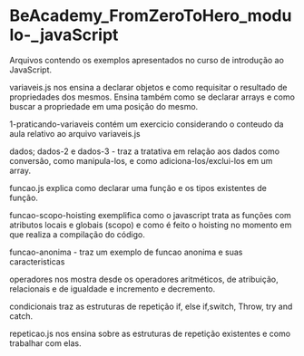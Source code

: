 # BeAcademy_FromZeroToHero_modulo-_javaScript

Arquivos contendo os exemplos apresentados no curso de introdução ao JavaScript.

variaveis.js nos ensina a declarar objetos e como requisitar o resultado de propriedades dos mesmos. Ensina também como se declarar arrays e como buscar a propriedade em uma posição do mesmo.

1-praticando-variaveis contém um exercicio considerando o conteudo da aula relativo ao arquivo variaveis.js

dados; dados-2 e dados-3 - traz a tratativa em relação aos dados como conversão, como manipula-los, e como adiciona-los/exclui-los em um array.

funcao.js explica como declarar uma função e os tipos existentes de função.

funcao-scopo-hoisting exemplifica como o javascript trata as funções com atributos locais e globais (scopo) e como é feito o hoisting no momento em que realiza a compilação do código.

funcao-anonima - traz um exemplo de funcao anonima e suas caracteristicas

operadores nos mostra desde os operadores aritméticos, de atribuição, relacionais e de igualdade e incremento e decremento.

condicionais traz as estruturas de repetição if, else if,switch, Throw, try and catch.

repeticao.js nos ensina sobre as estruturas de repetição existentes e como trabalhar com elas.


